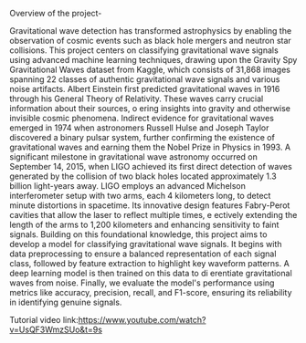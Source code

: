 Overview of the project-

 Gravitational wave detection has transformed astrophysics by enabling the observation of
 cosmic events such as black hole mergers and neutron star collisions. This project centers on
 classifying gravitational wave signals using advanced machine learning techniques, drawing
 upon the Gravity Spy Gravitational Waves dataset from Kaggle, which consists of 31,868
 images spanning 22 classes of authentic gravitational wave signals and various noise
 artifacts.
 Albert Einstein first predicted gravitational waves in 1916 through his General Theory of
 Relativity. These waves carry crucial information about their sources, o ering insights into
 gravity and otherwise invisible cosmic phenomena. Indirect evidence for gravitational
 waves emerged in 1974 when astronomers Russell Hulse and Joseph Taylor discovered a
 binary pulsar system, further confirming the existence of gravitational waves and earning
 them the Nobel Prize in Physics in 1993.
 A significant milestone in gravitational wave astronomy occurred on September 14, 2015,
 when LIGO achieved its first direct detection of waves generated by the collision of two
 black holes located approximately 1.3 billion light-years away. LIGO employs an advanced
 Michelson interferometer setup with two arms, each 4 kilometers long, to detect minute
 distortions in spacetime. Its innovative design features Fabry-Perot cavities that allow the
 laser to reflect multiple times, e ectively extending the length of the arms to 1,200
 kilometers and enhancing sensitivity to faint signals.
 Building on this foundational knowledge, this project aims to develop a model for classifying
 gravitational wave signals. It begins with data preprocessing to ensure a balanced
 representation of each signal class, followed by feature extraction to highlight key waveform
 patterns. A deep learning model is then trained on this data to di erentiate gravitational
 waves from noise. Finally, we evaluate the model's performance using metrics like accuracy,
 precision, recall, and F1-score, ensuring its reliability in identifying genuine signals.
 
Tutorial video link:https://www.youtube.com/watch?v=UsQF3WmzSUo&t=9s
